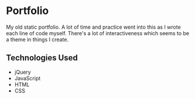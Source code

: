 # Portfolio
My old static portfolio. A lot of time and practice went into this as I wrote each line of code myself. There's a lot of interactiveness which seems to be a theme in things I create.
## Technologies Used
* jQuery
* JavaScript
* HTML
* CSS
